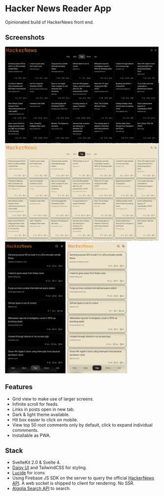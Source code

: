# Hacker News Reader App

Opinionated build of HackerNews front end. 

## Screenshots

<img src = "./static/screenshots/desktop-1440x900-dark.png" alt="Desktop Darkmode" width = "900px"/>
<img src = "./static/screenshots/desktop-1440x900.png" alt="Desktop Lightmode" width = "900px"/>
<img src = "./static/screenshots/mobile-430x932-dark.png" alt="Mobile Darkmode" height = "430px"/>
<img src = "./static/screenshots/mobile-430x932.png" alt="Mobile Lightmode" height = "430px"/>

## Features

- Grid view to make use of larger screens.
- Infinite scroll for feeds.
- Links in posts open in new tab.
- Dark & light theme available.
- Hit box easier to click on mobile.
- View top 50 root comments only by default, click to expand individual commments. 
- Installable as PWA. 

## Stack

- SvelteKit 2.0 & Svelte 4.
- [Daisy UI](https://daisyui.com/) and TailwindCSS for styling. 
- [Lucide](https://lucide.dev/) for icons
- Using Firebase JS SDK on the server to query the official [HackerNews API](https://github.com/HackerNews/API). A web socket is shipped to client for rendering. No SSR. 
- [Algolia Search API](https://hn.algolia.com/api) to search.
